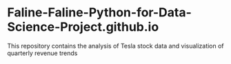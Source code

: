 # Faline-Faline-Python-for-Data-Science-Project.github.io
This repository contains the analysis of Tesla stock data and visualization of quarterly revenue trends
